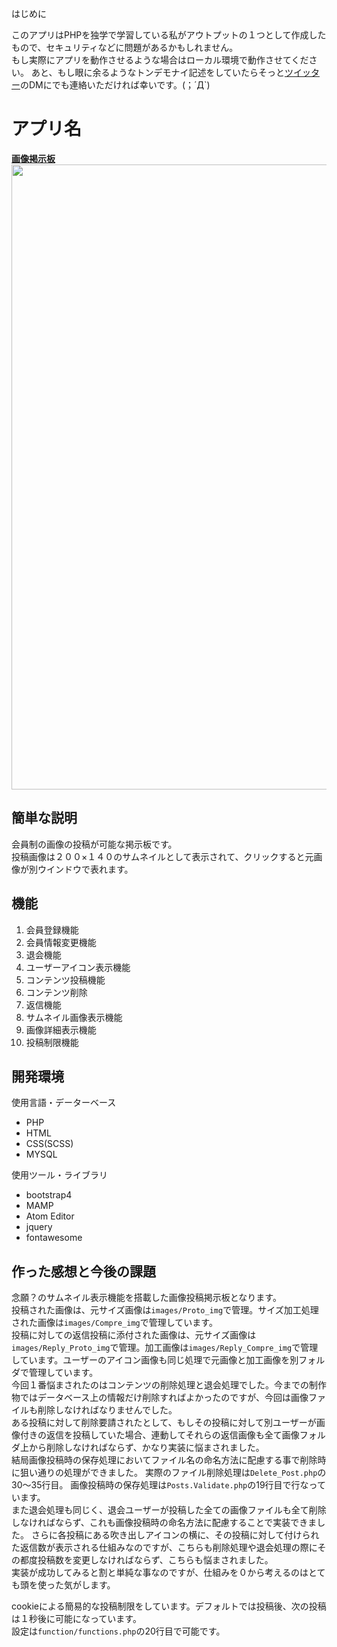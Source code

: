 はじめに

このアプリはPHPを独学で学習している私がアウトプットの１つとして作成したもので、セキュリティなどに問題があるかもしれません。  
もし実際にアプリを動作させるような場合はローカル環境で動作させてください。
あと、もし眼に余るようなトンデモナイ記述をしていたらそっと<a href="https://twitter.com/float_top">ツイッター</a>のDMにでも連絡いただければ幸いです。(；´Д`)


アプリ名
====
**<a href="https://board.kagomeee.com/">画像掲示板</a>**
<img src="https://user-images.githubusercontent.com/52596476/64936282-14f4f980-d890-11e9-90a1-cf003d926c62.png" width=1000>

## 簡単な説明
会員制の画像の投稿が可能な掲示板です。  
投稿画像は２００×１４０のサムネイルとして表示されて、クリックすると元画像が別ウインドウで表れます。


## 機能
1. 会員登録機能
1. 会員情報変更機能
1. 退会機能
1. ユーザーアイコン表示機能
1. コンテンツ投稿機能
1. コンテンツ削除
1. 返信機能
1. サムネイル画像表示機能
1. 画像詳細表示機能
1. 投稿制限機能


## 開発環境
使用言語・データーベース
* PHP
* HTML
* CSS(SCSS)
* MYSQL  

使用ツール・ライブラリ
* bootstrap4
* MAMP
* Atom Editor  
* jquery
* fontawesome


## 作った感想と今後の課題  

念願？のサムネイル表示機能を搭載した画像投稿掲示板となります。  
投稿された画像は、元サイズ画像は`images/Proto_img`で管理。サイズ加工処理された画像は`images/Compre_img`で管理しています。  
投稿に対しての返信投稿に添付された画像は、元サイズ画像は`images/Reply_Proto_img`で管理。加工画像は`images/Reply_Compre_img`で管理しています。ユーザーのアイコン画像も同じ処理で元画像と加工画像を別フォルダで管理しています。  
今回１番悩まされたのはコンテンツの削除処理と退会処理でした。今までの制作物ではデータベース上の情報だけ削除すればよかったのですが、今回は画像ファイルも削除しなければなりませんでした。  
ある投稿に対して削除要請されたとして、もしその投稿に対して別ユーザーが画像付きの返信を投稿していた場合、連動してそれらの返信画像も全て画像フォルダ上から削除しなければならず、かなり実装に悩まされました。  
結局画像投稿時の保存処理においてファイル名の命名方法に配慮する事で削除時に狙い通りの処理ができました。
実際のファイル削除処理は`Delete_Post.php`の30〜35行目。 画像投稿時の保存処理は`Posts.Validate.php`の19行目で行なっています。    
また退会処理も同じく、退会ユーザーが投稿した全ての画像ファイルも全て削除しなければならず、これも画像投稿時の命名方法に配慮することで実装できました。
さらに各投稿にある吹き出しアイコンの横に、その投稿に対して付けられた返信数が表示される仕組みなのですが、こちらも削除処理や退会処理の際にその都度投稿数を変更しなければならず、こちらも悩まされました。  
実装が成功してみると割と単純な事なのですが、仕組みを０から考えるのはとても頭を使った気がします。

cookieによる簡易的な投稿制限をしています。デフォルトでは投稿後、次の投稿は１秒後に可能になっています。  
設定は`function/functions.php`の20行目で可能です。
